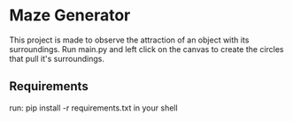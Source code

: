 # Maze Generator
This project is made to observe the attraction of an object with its surroundings.
Run main.py and left click on the canvas to create the circles that pull it's surroundings.

## Requirements
run:  pip install -r requirements.txt in your shell
